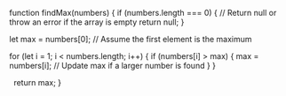 function findMax(numbers) {
  if (numbers.length === 0) {
    // Return null or throw an error if the array is empty
    return null;
  }

  let max = numbers[0]; // Assume the first element is the maximum

  for (let i = 1; i < numbers.length; i++) {
    if (numbers[i] > max) {
      max = numbers[i]; // Update max if a larger number is found
    }
  }

  return max;
}

